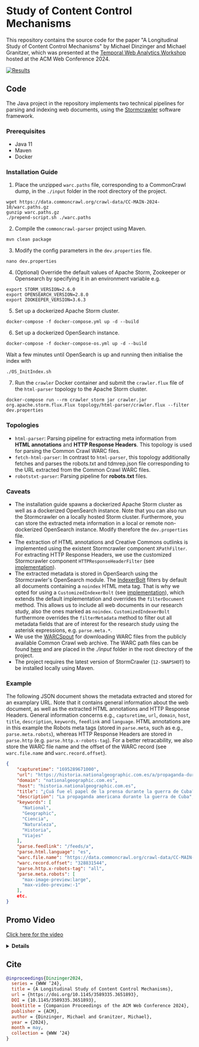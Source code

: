 # Study of Content Control Mechanisms
This repository contains the source code for the paper "A Longitudinal Study of Content Control Mechanisms" by Michael Dinzinger and Michael Granitzer, which was presented at the [Temporal Web Analytics Workshop](http://temporalweb.net/) hosted at the ACM Web Conference 2024.

[![Results](https://img.shields.io/badge/Robots.txt_study-Website-f8971c.svg?&style=for-the-badge&logo=github)](https://padas-lab-de.github.io/robotstxt-study/)

## Code
The Java project in the repository implements two technical pipelines for parsing and indexing web documents, using the [Stormcrawler](https://stormcrawler.net) software framework.

### Prerequisites
- Java 11
- Maven
- Docker

### Installation Guide
1. Place the unzipped `warc.paths` file, corresponding to a CommonCrawl dump, in the `./input` folder in the root directory of the project.
```
wget https://data.commoncrawl.org/crawl-data/CC-MAIN-2024-10/warc.paths.gz
gunzip warc.paths.gz
./prepend-script.sh ./warc.paths
```
2. Compile the `commoncrawl-parser` project using Maven.
```
mvn clean package
```
3. Modify the config parameters in the `dev.properties` file.
```
nano dev.properties
```
4. (Optional) Override the default values of Apache Storm, Zookeeper or Opensearch by specifying it in an environment variable e.g.
```
export STORM_VERSION=2.6.0
export OPENSEARCH_VERSION=2.8.0
export ZOOKEEPER_VERSION=3.6.3
```
5. Set up a dockerized Apache Storm cluster.
```
docker-compose -f docker-compose.yml up -d --build
```
6. Set up a dockerized OpenSearch instance.
```
docker-compose -f docker-compose-os.yml up -d --build
```
Wait a few minutes until OpenSearch is up and running then initialise the index with 
```
./OS_InitIndex.sh
```
7. Run the `crawler` Docker container and submit the `crawler.flux` file of the `html-parser` topology to the Apache Storm cluster.
```
docker-compose run --rm crawler storm jar crawler.jar org.apache.storm.flux.Flux topology/html-parser/crawler.flux --filter dev.properties
```

### Topologies
- `html-parser`: Parsing pipeline for extracting meta information from **HTML annotations** and **HTTP Response Headers**. This topology is used for parsing the Common Crawl WARC files.
- `fetch-html-parser`: In contrast to `html-parser`, this topology additionally fetches and parses the robots.txt and tdmrep.json file corresponding to the URL extracted from the Common Crawl WARC files.
- `robotstxt-parser`: Parsing pipeline for **robots.txt** files.

### Caveats
- The installation guide spawns a dockerized Apache Storm cluster as well as a dockerized OpenSearch instance. Note that you can also run the Stormcrawler on a locally hosted Storm cluster. Furthermore, you can store the extracted meta information in a local or remote non-dockerized OpenSearch instance. Modify therefore the `dev.properties` file.
- The extraction of HTML annotations and Creative Commons outlinks is implemented using the existent Stormcrawler component `XPathFilter`. For extracting HTTP Response Headers, we use the customized Stormcrawler component `HTTPResponseHeaderFilter` (see [implementation](/src/main/java/eu/ows/parse/filter/HTTPResponseHeaderFilter.java)).
- The extracted metadata is stored in OpenSearch using the Stormcrawler's OpenSearch module. The [IndexerBolt](https://github.com/DigitalPebble/storm-crawler/blob/master/external/opensearch/src/main/java/com/digitalpebble/stormcrawler/opensearch/bolt/IndexerBolt.java) filters by default all documents containing a `noindex` HTML meta tag. That is why we opted for using a `CustomizedIndexerBolt` (see [implementation](/src/main/java/eu/ows/bolt/CustomizedIndexerBolt.java)), which extends the default implementation and overrides the `filterDocument` method. This allows us to include all web documents in our research study, also the ones marked as `noindex`. `CustomizedIndexerBolt` furthermore overrides the `filterMetadata` method to filter out all metadata fields that are of interest for the research study using the asterisk expressions, e.g. `parse.meta.*`.
- We use the [WARCSpout](https://github.com/DigitalPebble/storm-crawler/blob/master/external/warc/src/main/java/com/digitalpebble/stormcrawler/warc/WARCSpout.java) for downloading WARC files from the publicly available Common Crawl web archive. The WARC path files can be found [here](https://commoncrawl.org/overview) and are placed in the *./input* folder in the root directory of the project.
- The project requires the latest version of StormCrawler (`12-SNAPSHOT`) to be installed locally using Maven.
</details>

### Example
The following JSON document shows the metadata extracted and stored for an examplary URL. Note that it contains general information about the web document, as well as the extracted HTML annotations and HTTP Response Headers. General information concerns e.g., `capturetime`, `url`, `domain`, `host`, `title`, `description`, `keywords`, `feedlink` and `language`. HTML annotations are in this example the Robots meta tags (stored in `parse.meta`, such as e.g., `parse.meta.robots`), whereas HTTP Response Headers are stored in `parse.http` (e.g. `parse.http.x-robots-tag`). For a better retracability, we also store the WARC file name and the offset of the WARC record (see `warc.file.name` and `warc.record.offset`).
```json
{
    "capturetime": "1695289671000",
    "url": "https://historia.nationalgeographic.com.es/a/propaganda-durante-guerra-cuba_19919",
    "domain": "nationalgeographic.com.es",
    "host": "historia.nationalgeographic.com.es",
    "title": "¿Cuá fue el papel de la prensa durante la guerra de Cuba?",
    "description": "La propaganda americana durante la guerra de Cuba",
    "keywords": [
      "National",
      "Geographic",
      "Ciencia",
      "Naturaleza",
      "Historia",
      "Viajes"
    ],
    "parse.feedlink": "/feeds/a",
    "parse.html.language": "es",
    "warc.file.name": "https://data.commoncrawl.org/crawl-data/CC-MAIN-2023-40/segments/1695233505362.29/warc/CC-MAIN-20230921073711-20230921103711-00000.warc.gz",
    "warc.record.offset": "328831544",
    "parse.http.x-robots-tag": "all",
    "parse.meta.robots": [
      "max-image-preview:large",
      "max-video-preview:-1"
    ],
    etc.
}
```

## Promo Video
[Click here for the video](https://github.com/padas-lab-de/tempweb24-content-control-study/blob/main/video/intro.mp4)

<details><summary><b>Details</b></summary>
<br>
Our study is concerned with the question how web publishers can control the conditions under which their content is allowed to be used by others. It was originally motivated by the recent breakthrough of generative AI. The rise of this technology yielded a number of ad hoc standards for the opt-out from generative AI training. These are, for instance, the Google-Extended user agent, the NoML meta tag proposed by the Search Engine Mojeek and the TDM Reservation Protocol. To put it in a bigger picture, these are recent measures of web content control in response to an increased awareness of web publishers regarding data sovereignty. As generative AI models are capable of imitating and reproducing its training data, which is mostly web data, this sovereignty is at serious risk. In our work, we study the prevalent measures of web content control in form of a longitudinal analysis. This may help us to better answer which are the prevalent mechanisms and how well are they adopted among the practitioners community as well as to better understand the transition of web content control caused by generative AI.
<br>
<br>
Conceptually, there are two ways of web content control:
<ul>
<li>
First, the regulation of web agents (or crawlers), autonomous bots that automatically traverse the enormous web of hyperlinks and harvest online documents. These documents are further indexed by Search Engines or prepared as data products, e.g., datasets used in the training of Machine Learning and AI models. The commonly agreed standard for the regulation of web robots is the Robots Exclusion Protocol. The protocol, which was initially introduced already 30 years ago, therefore place a central role in the ecosystem of the web.
</li>
<li>
The second means to apply control over web content is the annotation with licensing information. The delivered HTML documents offer license-related semantic markup that indicate the terms and conditions of use to any robotic data consumers.
</li>
</ul>
<br>
We therefore analyzed eight publicly available crawl dumps from Common Crawl, which have been collected between 2016 and - for the moment that this video is recorded - December 2023. For studying the prevalence of web content control in the wild, we parsed both the available dumps for robots.txt files, containing between 58M and 92M documents, as well as for regular web pages. The robots.txt dumps were parsed completely, where as for regular dumps we restricted the analysis to the first 60M documents in the WARC files due their large size.
<br>
<br>
Two of the key results of the empirical study are the following: The user agents disallowed in the robots.txt files reveal a clear stance against crawlers feeding AI models (e.g. GPTBot) and misbehaving crawlers (e.g. PetalBot). Regarding the annotation of licensing information, we found that these are rarely provided. This clearly questions the effectiveness of license-aware crawling and indicates that terms and conditions in textual form dominate over machine-readable annotations.
</details>

## Cite
```bib
@inproceedings{Dinzinger2024,
  series = {WWW ’24},
  title = {A Longitudinal Study of Content Control Mechanisms},
  url = {https://doi.org/10.1145/3589335.3651893},
  DOI = {10.1145/3589335.3651893},
  booktitle = {Companion Proceedings of the ACM Web Conference 2024},
  publisher = {ACM},
  author = {Dinzinger, Michael and Granitzer, Michael},
  year = {2024},
  month = may,
  collection = {WWW ’24}
}
```
